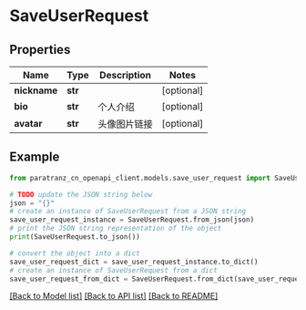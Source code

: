 # SaveUserRequest


## Properties

Name | Type | Description | Notes
------------ | ------------- | ------------- | -------------
**nickname** | **str** |  | [optional] 
**bio** | **str** | 个人介绍 | [optional] 
**avatar** | **str** | 头像图片链接 | [optional] 

## Example

```python
from paratranz_cn_openapi_client.models.save_user_request import SaveUserRequest

# TODO update the JSON string below
json = "{}"
# create an instance of SaveUserRequest from a JSON string
save_user_request_instance = SaveUserRequest.from_json(json)
# print the JSON string representation of the object
print(SaveUserRequest.to_json())

# convert the object into a dict
save_user_request_dict = save_user_request_instance.to_dict()
# create an instance of SaveUserRequest from a dict
save_user_request_from_dict = SaveUserRequest.from_dict(save_user_request_dict)
```
[[Back to Model list]](../README.md#documentation-for-models) [[Back to API list]](../README.md#documentation-for-api-endpoints) [[Back to README]](../README.md)


